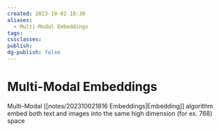 ```yaml
---
created: 2023-10-02 18:30
aliases:
  - Multi-Modal Embeddings
tags: 
cssclasses: 
publish: 
dg-publish: false
---
```


<!--
tags: 
-->

<!--internal
parent:: [[]]
child:: [[]]
related:: [[]]
-->

<!--external
- [ ] []()
-->

# Multi-Modal Embeddings

Multi-Modal [[notes/202310021816 Embeddings|Embedding]] algorithm embed both text and images into the same high dimension (for ex. 768) space
